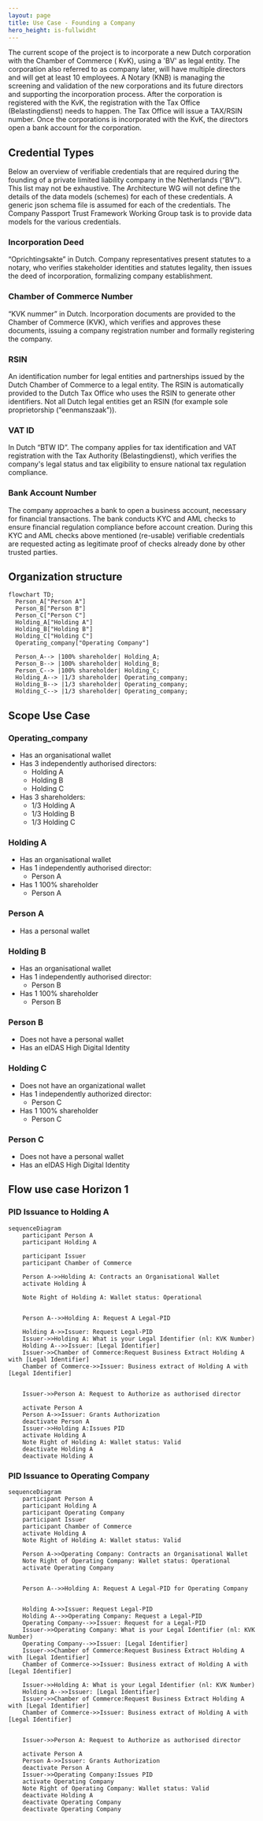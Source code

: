 ```yaml
---
layout: page
title: Use Case - Founding a Company
hero_height: is-fullwidht
---
```


The current scope of the project is to incorporate a new Dutch corporation with the Chamber of Commerce (
KvK), using a 'BV' as legal entity.
The corporation also referred to as company later, will have multiple directors and will get at least 10 employees.
A Notary (KNB) is managing the screening and validation of the new corporations and its future directors and supporting
the incorporation process. After the corporation is registered with the KvK, the registration with
the Tax Office (Belastingdienst) needs to happen. The Tax Office will issue a TAX/RSIN number.
Once the corporations is incorporated with the KvK, the directors open a bank account for the corporation.

## Credential Types

Below an overview of verifiable credentials that are required during the founding of a
private limited liability company in the Netherlands (“BV”). This list may not be
exhaustive. The Architecture WG will not define the details of the data models
(schemes) for each of these credentials. A generic json schema file is assumed for
each of the credentials. The Company Passport Trust Framework Working Group task is to provide data models for the various credentials.

### Incorporation Deed

“Oprichtingsakte” in Dutch. Company representatives present statutes to a
notary, who verifies stakeholder identities and statutes legality, then issues the
deed of incorporation, formalizing company establishment.

### Chamber of Commerce Number

“KVK nummer” in Dutch. Incorporation documents are provided to the
Chamber of Commerce (KVK), which verifies and approves these documents,
issuing a company registration number and formally registering the company.

### RSIN

An identification number for legal entities and partnerships issued by the
Dutch Chamber of Commerce to a legal entity. The RSIN is automatically
provided to the Dutch Tax Office who uses the RSIN to generate other
identifiers. Not all Dutch legal entities get an RSIN (for example sole proprietorship (“eenmanszaak”)).

### VAT ID

In Dutch “BTW ID”. The company applies for tax identification and VAT
registration with the Tax Authority (Belastingdienst), which verifies the
company's legal status and tax eligibility to ensure national tax regulation
compliance.

### Bank Account Number

The company approaches a bank to open a business account, necessary for
financial transactions. The bank conducts KYC and AML checks to ensure
financial regulation compliance before account creation. During this KYC and
AML checks above mentioned (re-usable) verifiable credentials are requested
acting as legitimate proof of checks already done by other trusted parties.


## Organization structure

```mermaid
flowchart TD;
  Person_A["Person A"]
  Person_B["Person B"]
  Person_C["Person C"]
  Holding_A["Holding A"]
  Holding_B["Holding B"]
  Holding_C["Holding C"]
  Operating_company["Operating Company"]
  
  Person_A--> |100% shareholder| Holding_A;
  Person_B--> |100% shareholder| Holding_B;
  Person_C--> |100% shareholder| Holding_C;
  Holding_A--> |1/3 shareholder| Operating_company;
  Holding_B--> |1/3 shareholder| Operating_company;
  Holding_C--> |1/3 shareholder| Operating_company;
```

## Scope Use Case

### Operating_company 

  - Has an organisational wallet
  - Has 3 independently authorised directors:
    - Holding A
    - Holding B
    - Holding C
  - Has 3 shareholders:
     - 1/3 Holding A
     - 1/3 Holding B
     - 1/3 Holding C

### Holding A
  - Has an organisational wallet
  - Has 1 independently authorised director:
    - Person A
  - Has 1 100% shareholder
    - Person A

### Person A
  - Has a personal wallet

### Holding B
  - Has an organisational wallet
  - Has 1 independently authorised director:
    - Person B
  - Has 1 100% shareholder
    - Person B

### Person B
  - Does not have a personal wallet
  - Has an eIDAS High Digital Identity

### Holding C
  - Does not have an organizational wallet
  - Has 1 independently authorized director:
    - Person C
  - Has 1 100% shareholder
    - Person C

### Person C
  - Does not have a personal wallet
  - Has an eIDAS High Digital Identity

## Flow use case Horizon 1

### PID Issuance to Holding A

```mermaid
sequenceDiagram
    participant Person A
    participant Holding A
    
    participant Issuer
    participant Chamber of Commerce

    Person A->>Holding A: Contracts an Organisational Wallet
    activate Holding A

    Note Right of Holding A: Wallet status: Operational
   

    Person A-->>Holding A: Request A Legal-PID
    
    Holding A->>Issuer: Request Legal-PID
    Issuer->>Holding A: What is your Legal Identifier (nl: KVK Number)
    Holding A-->>Issuer: [Legal Identifier]
    Issuer->>Chamber of Commerce:Request Business Extract Holding A with [Legal Identifier]
    Chamber of Commerce->>Issuer: Business extract of Holding A with [Legal Identifier]
    

    Issuer->>Person A: Request to Authorize as authorised director

    activate Person A
    Person A->>Issuer: Grants Authorization
    deactivate Person A
    Issuer->>Holding A:Issues PID
    activate Holding A
    Note Right of Holding A: Wallet status: Valid
    deactivate Holding A
    deactivate Holding A
```

### PID Issuance to Operating Company

```mermaid
sequenceDiagram
    participant Person A
    participant Holding A
    participant Operating Company
    participant Issuer
    participant Chamber of Commerce
    activate Holding A
    Note Right of Holding A: Wallet status: Valid
    
    Person A->>Operating Company: Contracts an Organisational Wallet
    Note Right of Operating Company: Wallet status: Operational
    activate Operating Company


    Person A-->>Holding A: Request A Legal-PID for Operating Company
    
    
    Holding A->>Issuer: Request Legal-PID
    Holding A-->>Operating Company: Request a Legal-PID 
    Operating Company-->>Issuer: Request for a Legal-PID
    Issuer->>Operating Company: What is your Legal Identifier (nl: KVK Number)
    Operating Company-->>Issuer: [Legal Identifier]
    Issuer->>Chamber of Commerce:Request Business Extract Holding A with [Legal Identifier]
    Chamber of Commerce->>Issuer: Business extract of Holding A with [Legal Identifier]

    Issuer->>Holding A: What is your Legal Identifier (nl: KVK Number)
    Holding A-->>Issuer: [Legal Identifier]
    Issuer->>Chamber of Commerce:Request Business Extract Holding A with [Legal Identifier]
    Chamber of Commerce->>Issuer: Business extract of Holding A with [Legal Identifier]
    

    Issuer->>Person A: Request to Authorize as authorised director

    activate Person A
    Person A->>Issuer: Grants Authorization
    deactivate Person A
    Issuer->>Operating Company:Issues PID
    activate Operating Company
    Note Right of Operating Company: Wallet status: Valid
    deactivate Holding A
    deactivate Operating Company
    deactivate Operating Company
```

